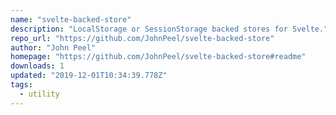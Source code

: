 ```yaml
---
name: "svelte-backed-store"
description: "LocalStorage or SessionStorage backed stores for Svelte."
repo_url: "https://github.com/JohnPeel/svelte-backed-store"
author: "John Peel"
homepage: "https://github.com/JohnPeel/svelte-backed-store#readme"
downloads: 1
updated: "2019-12-01T10:34:39.778Z"
tags: 
  - utility
---
```

